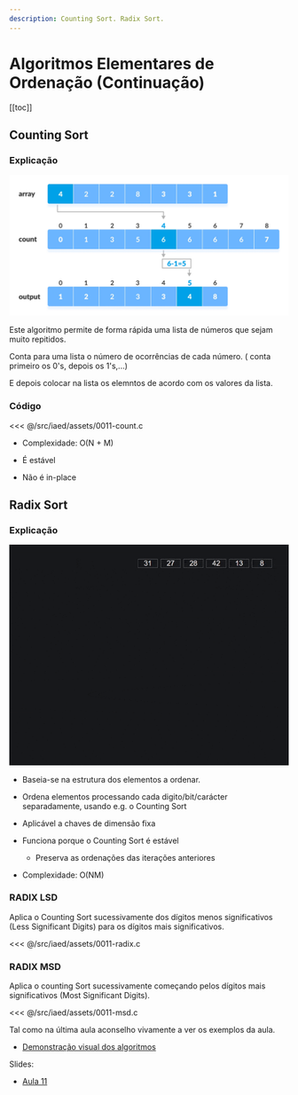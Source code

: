 ```yaml
---
description: Counting Sort. Radix Sort.
---
```


# Algoritmos Elementares de Ordenação (Continuação)

[[toc]]

## Counting Sort

### Explicação

![Count](./assets/0011-count.png)

Este algoritmo permite de forma rápida uma lista de números que sejam muito repitidos.

Conta para uma lista o número de ocorrências de cada número. ( conta primeiro os 0's, depois os 1's,...)

E depois colocar na lista os elemntos de acordo com os valores da lista.

### Código

<<< @/src/iaed/assets/0011-count.c

- Complexidade: O(N + M)

- É estável

- Não é in-place

## Radix Sort

### Explicação

![Radix](./assets/0011-radix.gif)

- Baseia-se na estrutura dos elementos a ordenar.
- Ordena elementos processando cada digito/bit/carácter
  separadamente, usando e.g. o Counting Sort

- Aplicável a chaves de dimensão fixa

- Funciona porque o Counting Sort é estável

  - Preserva as ordenações das iterações anteriores

- Complexidade: O(NM)

### RADIX LSD

Aplica o Counting Sort sucessivamente dos dígitos menos
significativos (Less Significant Digits) para os dígitos mais
significativos.

<<< @/src/iaed/assets/0011-radix.c

### RADIX MSD

Aplica o counting Sort sucessivamente
começando pelos dígitos mais significativos
(Most Significant Digits).

<<< @/src/iaed/assets/0011-msd.c

Tal como na última aula aconselho vivamente a ver os exemplos da aula.

- [Demonstração visual dos algoritmos](https://gonque.github.io/sorting-algos/)

Slides:

- [Aula 11](https://drive.google.com/file/d/1hyn_bZjbht2hgVXXRFCXpJfPMbsNAlsb/view?usp=sharing)
